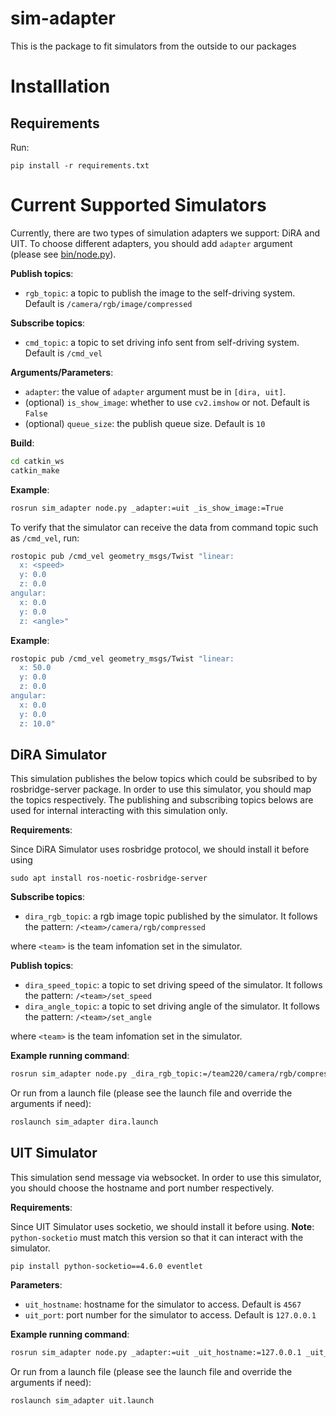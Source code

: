 # sim-adapter
This is the package to fit simulators from the outside to our packages

# Installlation

## Requirements

Run:
```
pip install -r requirements.txt
```

# Current Supported Simulators

Currently, there are two types of simulation adapters we support: DiRA and UIT. To choose different adapters, you should add `adapter` argument (please see [bin/node.py](bin/node.py)).

**Publish topics**:
- `rgb_topic`: a topic to publish the image to the self-driving system. Default is `/camera/rgb/image/compressed`

**Subscribe topics**:
- `cmd_topic`: a topic to set driving info sent from self-driving system. Default is `/cmd_vel`

**Arguments/Parameters**:
- `adapter`: the value of `adapter` argument must be in `[dira, uit]`.
- (optional) `is_show_image`: whether to use `cv2.imshow` or not. Default is `False`
- (optional) `queue_size`: the publish queue size. Default is `10`

**Build**:
```bash
cd catkin_ws
catkin_make
```

**Example**:
```bash
rosrun sim_adapter node.py _adapter:=uit _is_show_image:=True
```

To verify that the simulator can receive the data from command topic such as `/cmd_vel`, run:
```bash
rostopic pub /cmd_vel geometry_msgs/Twist "linear:
  x: <speed>
  y: 0.0
  z: 0.0
angular:
  x: 0.0
  y: 0.0
  z: <angle>"
```

**Example**:
```bash
rostopic pub /cmd_vel geometry_msgs/Twist "linear:
  x: 50.0
  y: 0.0
  z: 0.0
angular:
  x: 0.0
  y: 0.0
  z: 10.0"
```

## DiRA Simulator

This simulation publishes the below topics which could be subsribed to by rosbridge-server package. In order to use this simulator, you should map the topics respectively.
The publishing and subscribing topics belows are used for internal interacting with this simulation only.

**Requirements**:

Since DiRA Simulator uses rosbridge protocol, we should install it before using

```
sudo apt install ros-noetic-rosbridge-server
```

**Subscribe topics**:
- `dira_rgb_topic`: a rgb image topic published by the simulator. It follows the pattern: `/<team>/camera/rgb/compressed`

where `<team>` is the team infomation set in the simulator.

**Publish topics**:
- `dira_speed_topic`: a topic to set driving speed of the simulator. It follows the pattern: `/<team>/set_speed`
- `dira_angle_topic`: a topic to set driving angle of the simulator. It follows the pattern: `/<team>/set_angle`

where `<team>` is the team infomation set in the simulator.

**Example running command**:
```bash
rosrun sim_adapter node.py _dira_rgb_topic:=/team220/camera/rgb/compressed _dira_speed_topic:=/team220/set_speed _dira_angle_topic:=/team220/set_angle _rgb_topic:=/camera/rgb/image/compressed _is_show_image:=true
```

Or run from a launch file (please see the launch file and override the arguments if need):
```bash
roslaunch sim_adapter dira.launch
```

## UIT Simulator

This simulation send message via websocket. In order to use this simulator, you should choose the hostname and port number respectively.

**Requirements**:

Since UIT Simulator uses socketio, we should install it before using. **Note**: `python-socketio` must match this version so that it can interact with the simulator.

```
pip install python-socketio==4.6.0 eventlet
```

**Parameters**:
- `uit_hostname`: hostname for the simulator to access. Default is `4567`
- `uit_port`: port number for the simulator to access. Default is `127.0.0.1`

**Example running command**:
```bash
rosrun sim_adapter node.py _adapter:=uit _uit_hostname:=127.0.0.1 _uit_port:=4567 _is_show_image:=True
```

Or run from a launch file (please see the launch file and override the arguments if need):
```bash
roslaunch sim_adapter uit.launch
```